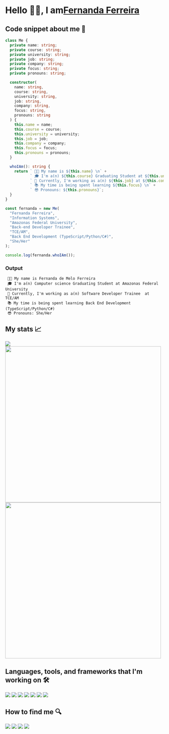 # Hello  👋🏼, I am[Fernanda Ferreira](https://www.linkedin.com/in/fernandaferreira/)

## Code snippet about me 🤗
```typescript
class Me {
  private name: string;
  private course: string;
  private university: string;
  private job: string;
  private company: string;
  private focus: string;
  private pronouns: string;

  constructor(
    name: string,
    course: string,
    university: string,
    job: string,
    company: string,
    focus: string,
    pronouns: string
  ) {
    this.name = name;
    this.course = course;
    this.university = university;
    this.job = job;
    this.company = company;
    this.focus = focus;
    this.pronouns = pronouns;
  }

  whoIAm(): string {
    return ` 👩‍💻 My name is ${this.name} \n` +
           ` 🎓 I'm a(n) ${this.course} Graduating Student at ${this.university} \n` +
           ` 💼 Currently, I'm working as a(n) ${this.job} at ${this.company} \n` +
           ` 📚 My time is being spent learning ${this.focus} \n` +
           ` 😎 Pronouns: ${this.pronouns}`;
  }
}

const fernanda = new Me(
  "Fernanda Ferreira",
  "Information Systems",
  "Amazonas Federal University",
  "Back-end Developer Trainee",
  "TCE/AM",
  "Back End Development (TypeScript/Python/C#)",
  "She/Her"
);

console.log(fernanda.whoIAm());

```
### Output
```
 👩‍💻 My name is Fernanda de Melo Ferreira 
 🎓 I'm a(n) Computer science Graduating Student at Amazonas Federal University 
 💼 Currently, I'm working as a(n) Software Developer Trainee  at TCE/AM 
 📚 My time is being spent learning Back End Development (TypeScript/Python/C#) 
 😎 Pronouns: She/Her

```
## My stats 📈
<div align=left>
  <a href="https://wakatime.com/@fernandacodes">
  <a href="https://github.com/fernandacodes"><img src="http://github-readme-streak-stats.herokuapp.com?user=fernandacodes&theme=dracula&hide_border=true"/></a>
  <a href="https://github.com/fernandacodes"><img width="495em" src="https://github-readme-stats.vercel.app/api?username=fernandacodes&show_icons=true&theme=dracula&include_all_commits=true&count_private=false&hide_border=true"/></a>
  <a href="https://github.com/fernandacodes"><img width="495em" src="https://github-readme-stats.vercel.app/api/top-langs/?username=fernandacodes&layout=compact&langs_count=7&theme=dracula&hide_border=true" /></a>
</div>

## Languages, tools, and frameworks that I'm working on 🛠
 <div style="display: inline_block">
  <a href="https://www.javascript.com/"><img src="https://img.shields.io/badge/JavaScript-F7DF1E?style=for-the-badge&logo=javascript&logoColor=black"></a>
  <a href="https://www.typescriptlang.org/"><img src="https://img.shields.io/badge/TypeScript-3178C6?style=for-the-badge&logo=typescript&logoColor=white"></a>
  <a href="https://www.python.org/"><img src="https://img.shields.io/badge/Python-3776AB?style=for-the-badge&logo=python&logoColor=white"></a>
  <a href="https://sequelize.org/"><img src="https://img.shields.io/badge/Sequelize-52B0E7?style=for-the-badge&logo=sequelize&logoColor=white"></a>
  <a href="https://www.docker.com/"><img src="https://img.shields.io/badge/Docker-2496ED?style=for-the-badge&logo=docker&logoColor=white"></a>
  <a href="https://powerbi.microsoft.com/"><img src="https://img.shields.io/badge/Power%20BI-F2C811?style=for-the-badge&logo=power-bi&logoColor=black"></a>
  <a href="https://git-scm.com/"><img src="https://img.shields.io/badge/Git-F05032?style=for-the-badge&logo=git&logoColor=white"></a>
 </div>


## How to find me 🔍
<div> 
  <a href="mailto:fernandameloferr@gmail.com"><img src="https://img.shields.io/badge/-Gmail-%23333?style=for-the-badge&logo=gmail&logoColor=white" target="_blank"></a>
  <a href="https://www.linkedin.com/in/fernandacodes" target="_blank"><img src="https://img.shields.io/badge/-LinkedIn-%230077B5?style=for-the-badge&logo=linkedin&logoColor=white" target="_blank"></a>
  <a href="https://instagram.com/fernandacodes__" target="_blank"><img src="https://img.shields.io/badge/-Instagram-%23E4405F?style=for-the-badge&logo=instagram&logoColor=white" target="_blank"></a>
  <a href="https://twitter.com/fernandacodes_" target="_blank"><img src="https://img.shields.io/badge/Twitter-1DA1F2?style=for-the-badge&logo=twitter&logoColor=white" target="_blank"></a>
</div>
